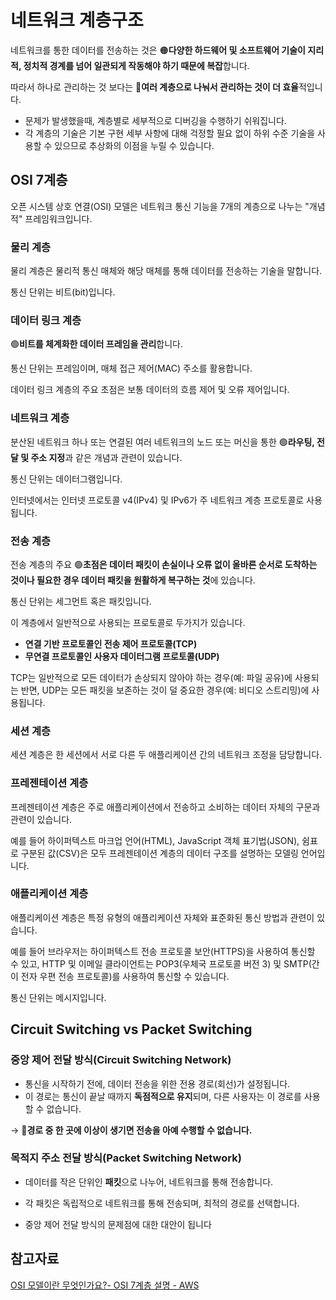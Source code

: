 # 네트워크 계층구조

네트워크를 통한 데이터를 전송하는 것은 🟠**다양한 하드웨어 및 소프트웨어 기술이 지리적, 정치적 경계를 넘어 일관되게 작동해야 하기 때문에 복잡**합니다.

따라서 하나로 관리하는 것 보다는 🔵**여러 계층으로 나눠서 관리하는 것이 더 효율**적입니다.
  - 문제가 발생했을때, 계층별로 세부적으로 디버깅을 수행하기 쉬워집니다.
  - 각 계층의 기술은 기본 구현 세부 사항에 대해 걱정할 필요 없이 하위 수준 기술을 사용할 수 있으므로 추상화의 이점을 누릴 수 있습니다.

## OSI 7계층

오픈 시스템 상호 연결(OSI) 모델은 네트워크 통신 기능을 7개의 계층으로 나누는 "개념적" 프레임워크입니다.

### **물리 계층**

물리 계층은 물리적 통신 매체와 해당 매체를 통해 데이터를 전송하는 기술을 말합니다.

통신 단위는 비트(bit)입니다.

### **데이터 링크 계층**

🟢**비트를 체계화한 데이터 프레임을 관리**합니다.

통신 단위는 프레임이며, 매체 접근 제어(MAC) 주소를 활용합니다.

데이터 링크 계층의 주요 초점은 보통 데이터의 흐름 제어 및 오류 제어입니다.

### **네트워크 계층**

분산된 네트워크 하나 또는 연결된 여러 네트워크의 노드 또는 머신을 통한 🟢**라우팅, 전달 및 주소 지정**과 같은 개념과 관련이 있습니다.

통신 단위는 데이터그램입니다.

인터넷에서는 인터넷 프로토콜 v4(IPv4) 및 IPv6가 주 네트워크 계층 프로토콜로 사용됩니다.

### **전송 계층**

전송 계층의 주요 🟢**초점은 데이터 패킷이 손실이나 오류 없이 올바른 순서로 도착하는 것이나 필요한 경우 데이터 패킷을 원활하게 복구하는 것**에 있습니다.

통신 단위는 세그먼트 혹은 패킷입니다.

이 계층에서 일반적으로 사용되는 프로토콜로 두가지가 있습니다.
  - **연결 기반 프로토콜인 전송 제어 프로토콜(TCP)**
  - **무연결 프로토콜인 사용자 데이터그램 프로토콜(UDP)**

TCP는 일반적으로 모든 데이터가 손상되지 않아야 하는 경우(예: 파일 공유)에 사용되는 반면, UDP는 모든 패킷을 보존하는 것이 덜 중요한 경우(예: 비디오 스트리밍)에 사용됩니다.

### **세션 계층**

세션 계층은 한 세션에서 서로 다른 두 애플리케이션 간의 네트워크 조정을 담당합니다.

### **프레젠테이션 계층**

프레젠테이션 계층은 주로 애플리케이션에서 전송하고 소비하는 데이터 자체의 구문과 관련이 있습니다.

예를 들어 하이퍼텍스트 마크업 언어(HTML), JavaScript 객체 표기법(JSON), 쉼표로 구분된 값(CSV)은 모두 프레젠테이션 계층의 데이터 구조를 설명하는 모델링 언어입니다.

### **애플리케이션 계층**

애플리케이션 계층은 특정 유형의 애플리케이션 자체와 표준화된 통신 방법과 관련이 있습니다.

예를 들어 브라우저는 하이퍼텍스트 전송 프로토콜 보안(HTTPS)을 사용하여 통신할 수 있고, HTTP 및 이메일 클라이언트는 POP3(우체국 프로토콜 버전 3) 및 SMTP(간이 전자 우편 전송 프로토콜)를 사용하여 통신할 수 있습니다.

통신 단위는 메시지입니다.

## Circuit Switching vs Packet Switching

### 중앙 제어 전달 방식(Circuit Switching Network)

- 통신을 시작하기 전에, 데이터 전송을 위한 전용 경로(회선)가 설정됩니다.
- 이 경로는 통신이 끝날 때까지 **독점적으로 유지**되며, 다른 사용자는 이 경로를 사용할 수 없습니다.

→ 🔴**경로 중 한 곳에 이상이 생기면 전송을 아예 수행할 수 없습니다.**

### 목적지 주소 전달 방식(Packet Switching Network)

- 데이터를 작은 단위인 **패킷**으로 나누어, 네트워크를 통해 전송합니다.
- 각 패킷은 독립적으로 네트워크를 통해 전송되며, 최적의 경로를 선택합니다.

- 중앙 제어 전달 방식의 문제점에 대한 대안이 됩니다

## 참고자료

[OSI 모델이란 무엇인가요?- OSI 7계층 설명 - AWS](https://aws.amazon.com/ko/what-is/osi-model/)
